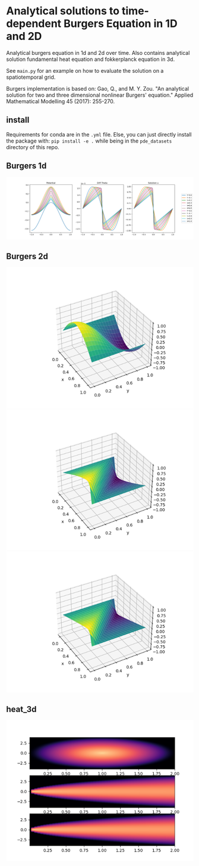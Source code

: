# Analytical solutions to time-dependent Burgers Equation in 1D and 2D
Analytical burgers equation in 1d and 2d over time. 
Also contains analytical solution fundamental heat equation and fokkerplanck equation in 3d.

See `main.py` for an example on how to evaluate the solution on a spatiotemporal grid. 

Burgers implementation is based on:
Gao, Q., and M. Y. Zou. "An analytical solution for two and three dimensional nonlinear Burgers' equation." Applied Mathematical Modelling 45 (2017): 255-270.

## install
Requirements for conda are in the `.yml` file.
Else, you can just directly install the package with:
`pip install -e .` while being in the `pde_datasets` directory of this repo.

## Burgers 1d
![Alt text](plots/burgers_1d.png?raw=true "Burgers 1D")

## Burgers 2d
![Alt text](plots/burgers_2d_t0.00.png?raw=true "Burgers 2D")
![Alt text](plots/burgers_2d_t0.50.png?raw=true "Burgers 2D")
![Alt text](plots/burgers_2d_t1.00.png?raw=true "Burgers 2D")


## heat_3d

![Alt text](plots/heat_3d.png?raw=true "Burgers 2D")
